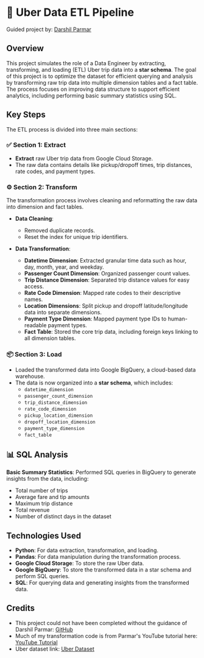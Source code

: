 # 🚗 Uber Data ETL Pipeline
Guided project by: [Darshil Parmar](https://github.com/darshilparmar)

## Overview
This project simulates the role of a Data Engineer by extracting, transforming, and loading (ETL) Uber trip data into a **star schema**. The goal of this project is to optimize the dataset for efficient querying and analysis by transforming raw trip data into multiple dimension tables and a fact table. The process focuses on improving data structure to support efficient analytics, including performing basic summary statistics using SQL.

## Key Steps
The ETL process is divided into three main sections:

### ✅ Section 1: Extract
- **Extract** raw Uber trip data from Google Cloud Storage.
- The raw data contains details like pickup/dropoff times, trip distances, rate codes, and payment types.

### ⚙️ Section 2: Transform
The transformation process involves cleaning and reformatting the raw data into dimension and fact tables.

- **Data Cleaning**:
  - Removed duplicate records.
  - Reset the index for unique trip identifiers.
  
- **Data Transformation**:
  - **Datetime Dimension**: Extracted granular time data such as hour, day, month, year, and weekday.
  - **Passenger Count Dimension**: Organized passenger count values.
  - **Trip Distance Dimension**: Separated trip distance values for easy access.
  - **Rate Code Dimension**: Mapped rate codes to their descriptive names.
  - **Location Dimensions**: Split pickup and dropoff latitude/longitude data into separate dimensions.
  - **Payment Type Dimension**: Mapped payment type IDs to human-readable payment types.
  - **Fact Table**: Stored the core trip data, including foreign keys linking to all dimension tables.

### 📦 Section 3: Load
- Loaded the transformed data into Google BigQuery, a cloud-based data warehouse.
- The data is now organized into a **star schema**, which includes:
  - `datetime_dimension`
  - `passenger_count_dimension`
  - `trip_distance_dimension`
  - `rate_code_dimension`
  - `pickup_location_dimension`
  - `dropoff_location_dimension`
  - `payment_type_dimension`
  - `fact_table`

## 📊 SQL Analysis
**Basic Summary Statistics**: Performed SQL queries in BigQuery to generate insights from the data, including:
  - Total number of trips
  - Average fare and tip amounts
  - Maximum trip distance
  - Total revenue
  - Number of distinct days in the dataset

## Technologies Used
- **Python**: For data extraction, transformation, and loading.
- **Pandas**: For data manipulation during the transformation process.
- **Google Cloud Storage**: To store the raw Uber data.
- **Google BigQuery**: To store the transformed data in a star schema and perform SQL queries.
- **SQL**: For querying data and generating insights from the transformed data.

## Credits
- This project could not have been completed without the guidance of Darshil Parmar: [GitHub](https://github.com/darshilparmar)
- Much of my transformation code is from Parmar's YouTube tutorial here: [YouTube Tutorial](https://www.youtube.com/watch?v=WpQECq5Hx9g)
- Uber dataset link: [Uber Dataset](https://github.com/darshilparmar/uber-etl-pipeline-data-engineering-project/blob/main/data/uber_data.csv)

